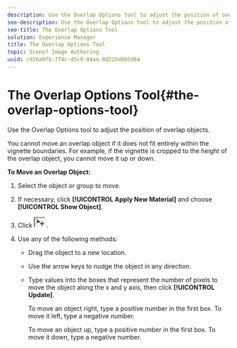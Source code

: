```yaml
---
description: Use the Overlap Options tool to adjust the position of overlap objects.
seo-description: Use the Overlap Options tool to adjust the position of overlap objects.
seo-title: The Overlap Options Tool
solution: Experience Manager
title: The Overlap Options Tool
topic: Scene7 Image Authoring
uuid: c926a0fb-774c-45c9-84aa-0d225d8b5d64
---
```


# The Overlap Options Tool{#the-overlap-options-tool}

Use the Overlap Options tool to adjust the position of overlap objects.

You cannot move an overlap object if it does not fit entirely within the vignette boundaries. For example, if the vignette is cropped to the height of the overlap object, you cannot move it up or down.

**To Move an Overlap Object:** 

1. Select the object or group to move.
1. If necessary, click **[!UICONTROL Apply New Material]** and choose **[!UICONTROL Show Object]**.
1. Click ![](assets/show_object.png).
1. Use any of the following methods:

    * Drag the object to a new location. 
    * Use the arrow keys to nudge the object in any direction. 
    * Type values into the boxes that represent the number of pixels to move the object along the x and y axis, then click **[!UICONTROL Update]**.

      To move an object right, type a positive number in the first box. To move it left, type a negative number.

      To move an object up, type a positive number in the first box. To move it down, type a negative number.

